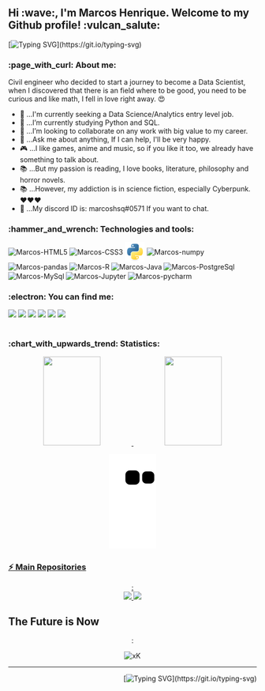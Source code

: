 <div align="left">

<h2 align="left">Hi :wave:, I'm Marcos Henrique. Welcome to my Github profile! :vulcan_salute:</h2>
  
[![Typing SVG](https://readme-typing-svg.herokuapp.com?font=Cheltenham+Condensed+Bold&color=AF69F7&lines=Passionate+about+Data;Interested+in;Artificial+Intelligence;Data+Science;Mathematics+and+Statistics.)](https://git.io/typing-svg)
  
<h3 align="left">:page_with_curl: About me:</h3>
  
Civil engineer who decided to start a journey to become a Data Scientist, when I discovered that there is an field where to be good, you need to be curious and like math, I fell in love right away. :heart_eyes: 
    <ul>
      <li>🔭 ...I'm currently seeking a Data Science/Analytics entry level job.</li>
      <li>🌱 ...I’m currently studying Python and SQL.</li>
      <li>👯 ...I’m looking to collaborate on any work with big value to my career.</li>
      <li>💬 ...Ask me about anything, If I can help, I'll be very happy.</li>
      <li>🎮 ...I like games, anime and music, so if you like it too, we already have something to talk about.</li>
      <li>📚 ...But my passion is reading, I love books, literature, philosophy and horror novels.</li>
      <li>📚 ...However, my addiction is in science fiction, especially Cyberpunk. ❤️❤️❤️</li>
      <li>💬 ...My discord ID is: marcoshsq#0571 If you want to chat.</li>
    </ul>
</div>
  

<h3 align="left">:hammer_and_wrench: Technologies and tools:</h3>

<div align="left">
<img align="center" alt="Marcos-HTML5" height="40" width="40" src="https://cdn.jsdelivr.net/gh/devicons/devicon/icons/html5/html5-original.svg" />
<img align="center" alt="Marcos-CSS3" height="40" width="40" src="https://cdn.jsdelivr.net/gh/devicons/devicon/icons/css3/css3-original.svg" />
<img align="center" alt="Marcos-Python" height="40" width="40" src="https://raw.githubusercontent.com/devicons/devicon/master/icons/python/python-original.svg"/>
<img align="center" alt="Marcos-numpy" height="40" width="40" src="https://cdn.jsdelivr.net/gh/devicons/devicon/icons/numpy/numpy-original.svg" />
<img align="center" alt="Marcos-pandas" height="40" width="40" src="https://cdn.jsdelivr.net/gh/devicons/devicon/icons/pandas/pandas-original.svg" />
<img align="center" alt="Marcos-R" height="40" width="40" src="https://cdn.jsdelivr.net/gh/devicons/devicon/icons/r/r-original.svg" />
<img align="center" alt="Marcos-Java" height="40" width="40" src="https://cdn.jsdelivr.net/gh/devicons/devicon/icons/java/java-original.svg" />
<img align="center" alt="Marcos-PostgreSql" height="40" width="40" src="https://cdn.jsdelivr.net/gh/devicons/devicon/icons/postgresql/postgresql-original.svg" />
<img align="center" alt="Marcos-MySql" height="40" width="40" src="https://cdn.jsdelivr.net/gh/devicons/devicon/icons/mysql/mysql-original.svg" />
<img align="center" alt="Marcos-Jupyter" height="40" width="40" src="https://cdn.jsdelivr.net/gh/devicons/devicon/icons/jupyter/jupyter-original.svg" />
<img align="center" alt="Marcos-pycharm" height="40" width="40" src="https://cdn.jsdelivr.net/gh/devicons/devicon/icons/pycharm/pycharm-original.svg" />       </div> 

<h3 align="left">:electron: You can find me:</h3>   

 <div align="left"> 
   <a href="https://instagram.com/marcoshsq/" target="_blank"><img src="https://img.shields.io/badge/Instagram-E4405F?style=for-the-badge&logo=instagram&logoColor=white" target="_blank"></a> 
  <a href="https://twitter.com/marcoshsq" target="_blank"><img src="https://img.shields.io/badge/Twitter-1DA1F2?style=for-the-badge&logo=twitter&logoColor=white" target="_blank"></a>
  <a href="https://www.linkedin.com/in/marcoshsq/" target="_blank"><img src="https://img.shields.io/badge/-LinkedIn-%230077B5?style=for-the-badge&logo=linkedin&logoColor=white" target="_blank"></a> 
  <a href="https://medium.com/@marcoshsq" target="_blank"><img src="https://img.shields.io/badge/Medium-12100E?style=for-the-badge&logo=medium&logoColor=white" target="_blank"></a> 
  <a href="https://www.kaggle.com/marcoshsq" target="_blank"><img src="https://img.shields.io/badge/Kaggle-20BEFF?style=for-the-badge&logo=Kaggle&logoColor=white" target="_blank"></a>
   <a href="https://public.tableau.com/app/profile/marcoshsq" target="_blank"><img src="https://img.shields.io/badge/Tableau-E97627?style=for-the-badge&logo=Tableau&logoColor=white" target="_blank"></a>
</div>
<br>

<h3 align="left">:chart_with_upwards_trend: Statistics:</h3>

<div align="center">
    <a href="https://linktr.ee/marcos_hsq">
    <img height="180em" width="48%" src="https://github-readme-stats.vercel.app/api?username=marcoshsq&show_icons=true&theme=tokyonight&include_all_commits=true&count_private=true"/>
    <img height="180em" width="48%" src="https://github-readme-stats.vercel.app/api/top-langs/?username=marcoshsq&layout=compact&langs_count=7&theme=tokyonight"/>   
  <div style="display: inline_block"> 
   
  ![Snake animation](https://github.com/marcoshsq/marcoshsq/blob/output/github-contribution-grid-snake.svg)
</div>
    

  
<h3 align="left">⚡ Main Repositories</h3>:  

<div align="center"> 
  <a href="https://github.com/marcoshsq/DS_Degree_Curriculum_Portfolio">
  <img height="160em" src="https://github-readme-stats.vercel.app/api/pin/?username=marcoshsq&repo=DS_Degree_Curriculum_Portfolio&theme=tokyonight" />
  </a>
  <a href="https://github.com/marcoshsq/Marcos_Henrique_Portfolio">
  <img height="160em" src="https://github-readme-stats.vercel.app/api/pin/?username=marcoshsq&repo=Marcos_Henrique_Portfolio&theme=tokyonight" />
  </a>
</div>
 
<h2 align="left">The Future is Now</h2>:

![xK](https://user-images.githubusercontent.com/64812097/159572273-0fc148a6-3594-480d-9204-fcd4a9effc46.gif)
    
<hr>      
    
<div align="right">

[![Typing SVG](https://readme-typing-svg.herokuapp.com/?color=F7F7F7&lines=𝑺𝑬𝑬+𝒀𝑶𝑼+𝑺𝑷𝑨𝑪𝑬+𝑪𝑶𝑾𝑩𝑶𝒀...)](https://git.io/typing-svg)
    
</div>
